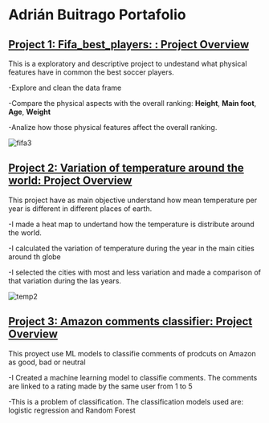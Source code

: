 
# Adrián Buitrago Portafolio


## [Project 1: Fifa_best_players: : Project Overview](https://github.com/Chelo-ad/Fifa_best_players/blob/main/README.md)

This is a exploratory and descriptive project to undestand what physical features have in common the best soccer players.

-Explore and clean the data frame

-Compare the physical aspects with the overall ranking: **Height**, **Main foot**, **Age**, **Weight**

-Analize how those physical features affect the overall ranking.

![fifa3](https://user-images.githubusercontent.com/74560416/158917309-783af52c-c8dd-4f0c-bc81-3d5d5e62b978.png)


## [Project 2: Variation of temperature around the world: Project Overview](https://github.com/Chelo-ad/Temperature_around_the_World/blob/main/README.md)

This project have as main objective understand how mean temperature per year is different in different places of earth. 

-I made a heat map to undertand how the temperature is distribute around the world.

-I calculated the variation of temperature during the year in the main cities around th globe

-I selected the cities with most and less variation and made a comparison of that variation during the las years.

![temp2](https://user-images.githubusercontent.com/74560416/158917384-1fe7a2c9-12de-431d-8249-a2d4065854c1.png)


## [Project 3: Amazon comments classifier: Project Overview](https://github.com/Chelo-ad/Comments_classifier/blob/main/README.md)

This proyect use ML models to classifie comments of prodcuts on Amazon as good, bad or neutral

-I Created a machine learning model to classifie comments. The comments are linked to  a rating made by the same user from 1 to 5

-This is a problem of classification. The classification models used are: logistic regression and Random Forest

 
